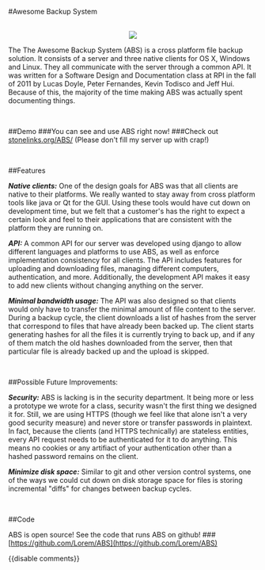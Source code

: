 #Awesome Backup System
<center>

<br>

<img src="{{wr}}static/img/ABSlogo.png">

</center>

The The Awesome Backup System (ABS) is a cross platform file backup solution. It consists of a server and three native clients for OS X, Windows and Linux. They all communicate with the server through a common API. It was written for a Software Design and Documentation class at RPI in the fall of 2011 by Lucas Doyle, Peter Fernandes, Kevin Todisco and Jeff Hui. Because of this, the majority of the time making ABS was actually spent documenting things.

<br>

##Demo
###You can see and use ABS right now!
###Check out [stonelinks.org/ABS/](http://stonelinks.org/ABS/)
(Please don't fill my server up with crap!)

<br>

##Features

***Native clients:*** One of the design goals for ABS was that all clients are native to their platforms. We really wanted to stay away from cross platform tools like java or Qt for the GUI. Using these tools would have cut down on development time, but we felt that a customer's has the right to expect a certain look and feel to their applications that are consistent with the platform they are running on.
 
***API:*** A common API for our server was developed using django to allow different languages and platforms to use ABS, as well as enforce implementation consistency for all clients. The API includes features for uploading and downloading files, managing different computers, authentication, and more. Additionally, the development API makes it easy to add new clients without changing anything on the server.

***Minimal bandwidth usage:*** The API was also designed so that clients would only have to transfer the minimal amount of file content to the server. During a backup cycle, the client downloads a list of hashes from the server that correspond to files that have already been backed up. The client starts generating hashes for all the files it is currently trying to back up, and if any of them match the old hashes downloaded from the server, then that particular file is already backed up and the upload is skipped.

<br>

##Possible Future Improvements:

***Security:*** ABS is lacking is in the security department. It being more or less a prototype we wrote for a class, security wasn't the first thing we designed it for. Still, we are using HTTPS (though we feel like that alone isn't a very good security measure) and never store or transfer passwords in plaintext. In fact, because the clients (and HTTPS technically) are stateless entities, every API request needs to be authenticated for it to do anything. This means no cookies or any artifiact of your authentication other than a hashed password remains on the client.

***Minimize disk space:*** Similar to git and other version control systems, one of the ways we could cut down on disk storage space for files is storing incremental "diffs" for changes between backup cycles.

<br>

##Code

ABS is open source! See the code that runs ABS on github!
###[https://github.com/Lorem/ABS](https://github.com/Lorem/ABS)

{{disable comments}}
